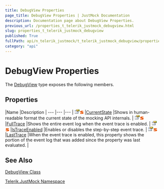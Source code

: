 ```yaml
---
title: DebugView Properties
page_title: DebugView Properties | JustMock Documentation
description: Documentation page about DebugView Properties.
previous_url: /properties_t_telerik_justmock_debugview.html
slug: properties_t_telerik_justmock_debugview
published: True
fullPath: api/n_telerik_justmock/t_telerik_justmock_debugview/properties_t_telerik_justmock_debugview/properties_t_telerik_justmock_debugview
category: "api"
---
```


# DebugView Properties



The [DebugView](t_telerik_justmock_debugview) type exposes the following members.

## Properties



 |Name |Description |
--- |--- |--- |
![Public property](/icons/pubproperty.gif)![Static member](/icons/static.gif) |[CurrentState](p_telerik_justmock_debugview_currentstate) |Shows in human-readable format the current state of the mocking API internals. |
![Public property](/icons/pubproperty.gif)![Static member](/icons/static.gif) |[FullTrace](p_telerik_justmock_debugview_fulltrace) |Shows the entire event log when the event trace is enabled. |
![Public property](/icons/pubproperty.gif)![Static member](/icons/static.gif) |[IsTraceEnabled](p_telerik_justmock_debugview_istraceenabled) |Enables or disables the step-by-step event trace. |
![Public property](/icons/pubproperty.gif)![Static member](/icons/static.gif) |[LastTrace](p_telerik_justmock_debugview_lasttrace) |When the event trace is enabled, this property shows the portion of the event log that was added since the property was last evaluated. |


## See Also



 [DebugView Class](t_telerik_justmock_debugview) 

 [Telerik.JustMock Namespace](n_telerik_justmock) 



